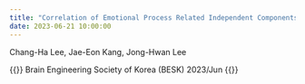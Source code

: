 ```yaml
---
title: "Correlation of Emotional Process Related Independent Components of Brain Signal in Simultaneous EEG-fMRI Data"
date: 2023-06-21 10:00:00
---
```


Chang-Ha Lee, Jae-Eon Kang, Jong-Hwan Lee

{{<format bright-green>}}
Brain Engineering Society of Korea (BESK) 2023/Jun
{{</format>}}
